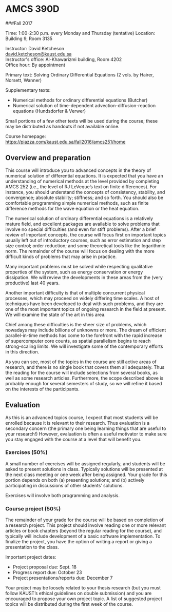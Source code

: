# AMCS 390D
###Fall 2017

Time: 1:00-2:30 p.m. every Monday and Thursday (tentative)
Location: Building 9, Room 3135 

Instructor: David Ketcheson  
david.ketcheson@kaust.edu.sa   
Instructor's office: Al-Khawarizmi building, Room 4202  
Office hour: By appointment  

Primary text: Solving Ordinary Differential Equations (2 vols. by Hairer, Norsett, Wanner)

Supplementary texts:

- Numerical methods for ordinary differential equations (Butcher)
- Numerical solution of time-dependent advection-diffusion-reaction equations (Hundsdorfer & Verwer)

Small portions of a few other texts will be used during the course; these may be distributed as handouts if not available online.


Course homepage: https://piazza.com/kaust.edu.sa/fall2016/amcs251/home

## Overview and preparation

This course will introduce you to advanced concepts in the theory of numerical solution of differential equations.  It is expected that you have an understanding of numerical methods at the level provided by completing AMCS 252 (i.e., the level of RJ LeVeque’s text on finite differences).  For instance, you should understand the concepts of consistency, stability, and convergence; absolute stability; stiffness; and so forth.  You should also be comfortable programming simple numerical methods, such as finite difference methods for the wave equation or the heat equation.

The numerical solution of ordinary differential equations is a relatively mature field, and excellent packages are available to solve problems that involve no special difficulties (and even for stiff problems).  After a brief review of important concepts, the course will focus first on important topics usually left out of introductory courses, such as error estimation and step size control; order reduction; and some theoretical tools like the logarithmic norm.  The remainder of the course will focus on dealing with the more difficult kinds of problems that may arise in practice.

Many important problems must be solved while respecting qualitative properties of the system, such as energy conservation or energy dissipation.  We will review the developments in these areas from the (very productive) last 40 years.

Another important difficulty is that of multiple concurrent physical processes, which may proceed on widely differing time scales.  A host of techniques have been developed to deal with such problems, and they are one of the most important topics of ongoing research in the field at present.  We will examine the state of the art in this area.

Chief among these difficulties is the sheer size of problems, which nowadays may include billions of unknowns or more.  The dream of efficient parallel-in-time methods has come to the forefront with the rapid increase of supercomputer core counts, as spatial parallelism begins to reach strong-scaling limits.  We will investigate some of the contemporary efforts in this direction.

As you can see, most of the topics in the course are still active areas of research, and there is no single book that covers them all adequately.  Thus the reading for the course will include selections from several books, as well as some research articles.  Furthermore, the scope described above is probably enough for several semesters of study, so we will refine it based on the interests of the participants.

## Evaluation

As this is an advanced topics course, I expect that most students will be enrolled because it is relevant to their research.  Thus evaluation is a secondary concern (the primary one being learning things that are useful to your research!)  However, evaluation is often a useful motivator to make sure you stay engaged with the course at a level that will benefit you.

### Exercises (50%)
A small number of exercises will be assigned regularly, and students will be asked to present solutions in class.  Typically solutions will be presented at the next class meeting or one week after being assigned.  Your grade for this portion depends on both (a) presenting solutions; and (b) actively participating in discussions of other students’ solutions.

Exercises will involve both programming and analysis.

### Course project (50%)
The remainder of your grade for the course will be based on completion of a research project.  This project should involve reading one or more relevant articles or book chapters (beyond the regular reading for the course), and typically will include development of a basic software implementation.  To finalize the project, you have the option of writing a report or giving a presentation to the class.

Important project dates:

- Project proposal due: Sept. 18
- Progress report due: October 23
- Preject presentations/reports due: December 7
 
Your project may be loosely related to your thesis research (but you must follow KAUST’s ethical guidelines on double submission) and you are encouraged to propose your own project topic.  A list of suggested project topics will be distributed during the first week of the course.

